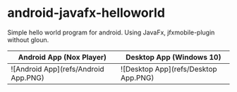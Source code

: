 # android-javafx-helloworld
Simple hello world program for android. Using JavaFx, jfxmobile-plugin without gloun.



| Android App (Nox Player)                                     | Desktop App (Windows 10)                                     |
| ------------------------------------------------------------ | ------------------------------------------------------------ |
| ![Android App](refs/Android App.PNG) | ![Desktop App](refs/Desktop App.PNG) |

